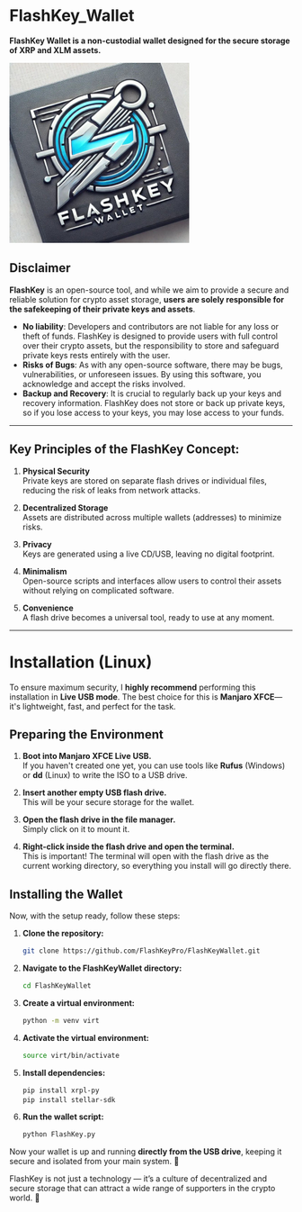 # FlashKey_Wallet
**FlashKey Wallet is a non-custodial wallet designed for the secure storage of XRP and XLM assets.**

![Logotype](./flashkey.jpg)


## Disclaimer

**FlashKey** is an open-source tool, and while we aim to provide a secure and reliable solution for crypto asset storage, **users are solely responsible for the safekeeping of their private keys and assets**.

- **No liability**: Developers and contributors are not liable for any loss or theft of funds. FlashKey is designed to provide users with full control over their crypto assets, but the responsibility to store and safeguard private keys rests entirely with the user.
- **Risks of Bugs**: As with any open-source software, there may be bugs, vulnerabilities, or unforeseen issues. By using this software, you acknowledge and accept the risks involved.
- **Backup and Recovery**: It is crucial to regularly back up your keys and recovery information. FlashKey does not store or back up private keys, so if you lose access to your keys, you may lose access to your funds.

---

## Key Principles of the FlashKey Concept:

1. **Physical Security**  
   Private keys are stored on separate flash drives or individual files, reducing the risk of leaks from network attacks.

2. **Decentralized Storage**  
   Assets are distributed across multiple wallets (addresses) to minimize risks.

3. **Privacy**  
   Keys are generated using a live CD/USB, leaving no digital footprint.

4. **Minimalism**  
   Open-source scripts and interfaces allow users to control their assets without relying on complicated software.

5. **Convenience**  
   A flash drive becomes a universal tool, ready to use at any moment.

---
<!--Installation-->
# Installation (Linux)

To ensure maximum security, I **highly recommend** performing this installation in **Live USB mode**. The best choice for this is **Manjaro XFCE**—it's lightweight, fast, and perfect for the task.

## Preparing the Environment

1. **Boot into Manjaro XFCE Live USB.**  
   If you haven't created one yet, you can use tools like **Rufus** (Windows) or **dd** (Linux) to write the ISO to a USB drive.

2. **Insert another empty USB flash drive.**  
   This will be your secure storage for the wallet.

3. **Open the flash drive in the file manager.**  
   Simply click on it to mount it.

4. **Right-click inside the flash drive and open the terminal.**  
   This is important! The terminal will open with the flash drive as the current working directory, so everything you install will go directly there.

## Installing the Wallet

Now, with the setup ready, follow these steps:

1. **Clone the repository:**  
   ```bash
   git clone https://github.com/FlashKeyPro/FlashKeyWallet.git
   ```  

2. **Navigate to the FlashKeyWallet directory:**  
   ```bash
   cd FlashKeyWallet
   ```  

3. **Create a virtual environment:**  
   ```bash
   python -m venv virt
   ```  

4. **Activate the virtual environment:**  
   ```bash
   source virt/bin/activate
   ```  

5. **Install dependencies:**  
   ```bash
   pip install xrpl-py
   pip install stellar-sdk
   ```  

6. **Run the wallet script:**  
   ```bash
   python FlashKey.py
   ```  

Now your wallet is up and running **directly from the USB drive**, keeping it secure and isolated from your main system. 🚀



FlashKey is not just a technology — it’s a culture of decentralized and secure storage that can attract a wide range of supporters in the crypto world. 🌟
